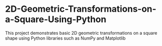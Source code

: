 # 2D-Geometric-Transformations-on-a-Square-Using-Python
This project demonstrates basic 2D geometric transformations on a square shape using Python libraries such as NumPy and Matplotlib
